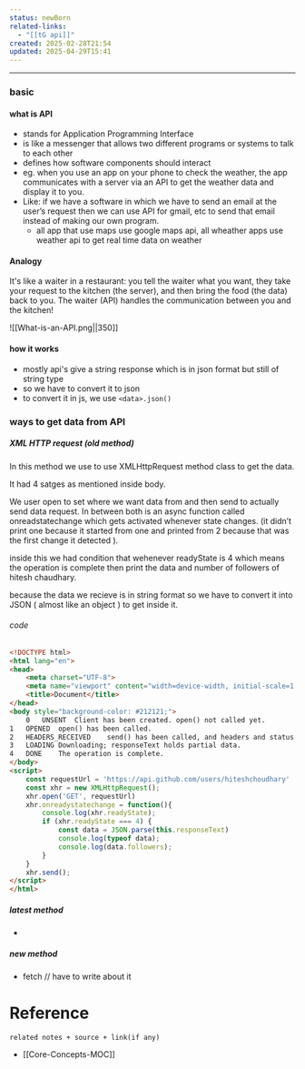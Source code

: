 ```yaml
---
status: newBorn
related-links:
  - "[[tG api]]"
created: 2025-02-28T21:54
updated: 2025-04-29T15:41
---
```

---


### basic

#### what is API
- stands for Application Programming Interface
- is like a messenger that allows two different programs or systems to talk to each other
- defines how software components should interact
- eg. when you use an app on your phone to check the weather, the app communicates with a server via an API to get the weather data and display it to you.
- Like: if we have a software in which we have to send an email at the user’s request then we can use API for gmail, etc to send that email instead of making our own program.
	- all app that use maps use google maps api, all wheather apps use weather api to get real time data on weather

#### Analogy

It's like a waiter in a restaurant: you tell the waiter what you want, they take your request to the kitchen (the server), and then bring the food (the data) back to you. The waiter (API) handles the communication between you and the kitchen!

![[What-is-an-API.png||350]]


#### how it works

- mostly api's give a string response which is in json format but still of string type
- so we have to convert it to json
- to convert it in js, we use `<data>.json()`


### ways to get data from API

##### XML HTTP request (old method)

In this method we use to use XMLHttpRequest method class to get the data.

It had 4 satges as mentioned inside body.

We user open to set where we want data from and then send to actually send data request. In between both is an async function called onreadstatechange which gets activated whenever state changes. (it didn’t print one because it started from one and printed from 2 because that was the first change it detected ).

inside this we had condition that wehenever readyState is 4 which means the operation is complete then print the data and number of followers of hitesh chaudhary.

because the data we recieve is in string format so we have to convert it into JSON ( almost like an object ) to get inside it.

###### code
```html
<!DOCTYPE html>
<html lang="en">
<head>
    <meta charset="UTF-8">
    <meta name="viewport" content="width=device-width, initial-scale=1.0">
    <title>Document</title>
</head>
<body style="background-color: #212121;">
    0	UNSENT	Client has been created. open() not called yet.
1	OPENED	open() has been called.
2	HEADERS_RECEIVED	send() has been called, and headers and status are available.
3	LOADING	Downloading; responseText holds partial data.
4	DONE	The operation is complete.
</body>
<script>
    const requestUrl = 'https://api.github.com/users/hiteshchoudhary'
    const xhr = new XMLHttpRequest();
    xhr.open('GET', requestUrl)
    xhr.onreadystatechange = function(){
        console.log(xhr.readyState);
        if (xhr.readyState === 4) {
            const data = JSON.parse(this.responseText)
            console.log(typeof data);
            console.log(data.followers);
        }
    }
    xhr.send();
</script>
</html>
```

##### latest method
- 


##### new method
- fetch // have to write about it


# Reference
`related notes + source + link(if any)`
 
- [[Core-Concepts-MOC]]